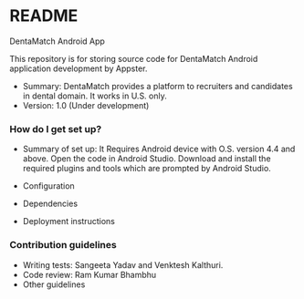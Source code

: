 # README #

DentaMatch Android App

This repository is for storing source code for DentaMatch Android application development by Appster. 

* Summary: DentaMatch provides a platform to recruiters and candidates in dental domain. It works in U.S. only.
* Version: 1.0 (Under development)

### How do I get set up? ###

* Summary of set up: 
It Requires Android device with O.S. version 4.4 and above.
Open the code in Android Studio. Download and install the required plugins and tools which are prompted by Android Studio.

* Configuration
* Dependencies
* Deployment instructions

### Contribution guidelines ###
* Writing tests: Sangeeta Yadav and Venktesh Kalthuri.
* Code review: Ram Kumar Bhambhu
* Other guidelines